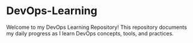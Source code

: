 # DevOps-Learning
Welcome to my DevOps Learning Repository! This repository documents my daily progress as I learn DevOps concepts, tools, and practices.

